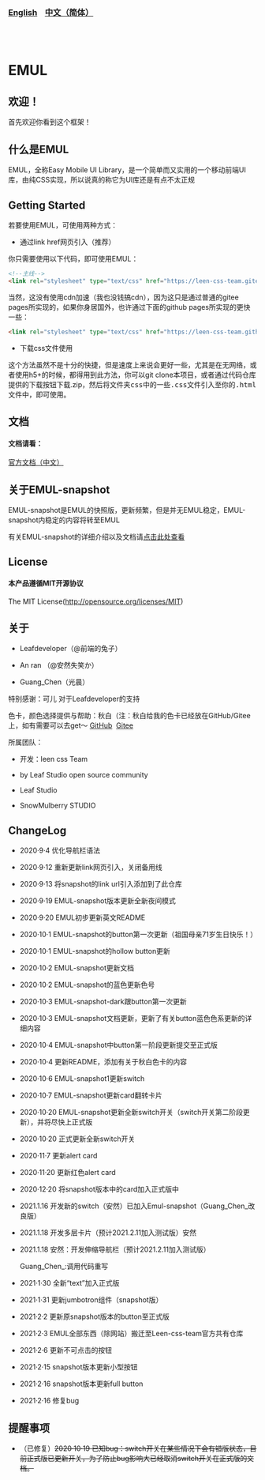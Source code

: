 ### <a href="README_en.md">English</a>&nbsp;&nbsp;&nbsp;&nbsp;<a href="README.md">中文（简体）</a>

<br /><br />

# EMUL

## 欢迎！

首先欢迎你看到这个框架！

## 什么是EMUL

EMUL，全称Easy Mobile UI Library，是一个简单而又实用的一个移动前端UI库，由纯CSS实现，所以说真的称它为UI库还是有点不太正规

## Getting Started

若要使用EMUL，可使用两种方式：

- 通过link href网页引入（推荐）

你只需要使用以下代码，即可使用EMUL：

```html
<!--主线-->
<link rel="stylesheet" type="text/css" href="https://leen-css-team.gitee.io/emul/input/emul.min.css">
```

当然，这没有使用cdn加速（我也没钱搞cdn），因为这只是通过普通的gitee pages所实现的，如果你身居国外，也许通过下面的github pages所实现的更快一些：

```html
<link rel="stylesheet" type="text/css" href="https://leen-css-team.github.io/EMUL/input/emul.min.css">
```

- 下载css文件使用

这个方法虽然不是十分的快捷，但是速度上来说会更好一些，尤其是在无网络，或者使用h5+的时候，都得用到此方法，你可以git clone本项目，或者通过代码仓库提供的下载按钮下载.zip，然后将<kbd>文件夹css</kbd>中的一些<kbd>.css</kbd>文件引入至你的<kbd>.html</kbd>文件中，即可使用。

## 文档

#### 文档请看：

<a href="https://leen-css-team.gitee.io/emul-docs/">官方文档（中文）</a>

## 关于EMUL-snapshot

EMUL-snapshot是EMUL的快照版，更新频繁，但是并无EMUL稳定，EMUL-snapshot内稳定的内容将转至EMUL

有关EMUL-snapshot的详细介绍以及文档请<a href="emul-snapshot-doc.md">点击此处查看</a>

## License

#### 本产品遵循MIT开源协议

The MIT License(http://opensource.org/licenses/MIT)


## 关于

- Leafdeveloper（@前端的兔子）

- An ran （@安然失笑か）

- Guang_Chen（光晨）

特别感谢：可儿 对于Leafdeveloper的支持

色卡，颜色选择提供与帮助：秋白（注：秋白给我的色卡已经放在GitHub/Gitee上，如有需要可以去get～ <a href="https://github.com/leaf2006/qiu-bai-s-Color-Card">GitHub</a>&nbsp;&nbsp;<a href="https://gitee.com/leaf2006/qiu-bai-s-Color-Card">Gitee</a>

所属团队：

- 开发：leen css Team

- by Leaf Studio open source community

- Leaf Studio

- SnowMulberry STUDIO

## ChangeLog

- 2020·9·4 优化导航栏语法

- 2020·9·12 重新更新link网页引入，关闭备用线

- 2020·9·13 将snapshot的link url引入添加到了此仓库

- 2020·9·19 EMUL-snapshot版本更新全新夜间模式

- 2020·9·20 EMUL初步更新英文README

- 2020·10·1 EMUL-snapshot的button第一次更新（祖国母亲71岁生日快乐！）

- 2020·10·1 EMUL-snapshot的hollow button更新

- 2020·10·2 EMUL-snapshot更新文档

- 2020·10·2 EMUL-snapshot的蓝色更新色号

- 2020·10·3 EMUL-snapshot-dark跟button第一次更新

- 2020·10·3 EMUL-snapshot文档更新，更新了有关button蓝色色系更新的详细内容

- 2020·10·4 EMUL-snapshot中button第一阶段更新提交至正式版

- 2020·10·4 更新README，添加有关于秋白色卡的内容

- 2020·10·6 EMUL-snapshot1更新switch

- 2020·10·7 EMUL-snapshot更新card翻转卡片

- 2020·10·20 EMUL-snapshot更新全新switch开关（switch开关第二阶段更新），并将尽快上正式版

- 2020·10·20 正式更新全新switch开关

- 2020·11·7 更新alert card

- 2020·11·20 更新红色alert card

- 2020·12·20 将snapshot版本中的card加入正式版中

- 2021.1.16 开发新的switch（安然）已加入Emul-snapshot（Guang_Chen_改良版）

- 2021.1.18 开发多层卡片（预计2021.2.11加入测试版）安然

- 2021.1.18 安然：开发伸缩导航栏（预计2021.2.11加入测试版）

   Guang_Chen_:调用代码重写

- 2021·1·30 全新“text”加入正式版

- 2021·1·31 更新jumbotron组件（snapshot版）

- 2021·2·2 更新原snapshot版本的button至正式版

- 2021·2·3 EMUL全部东西（除网站）搬迁至Leen-css-team官方共有仓库

- 2021·2·6 更新不可点击的按钮

- 2021·2·15 snapshot版本更新小型按钮

- 2021·2·16 snapshot版本更新full button

- 2021·2·16 修复bug

## 提醒事项

- （已修复）~~2020·10·19 已知bug：switch开关在某些情况下会有错版状态，目前正式版已更新开关，为了防止bug影响大已经取消switch开关在正式版的文档。~~

